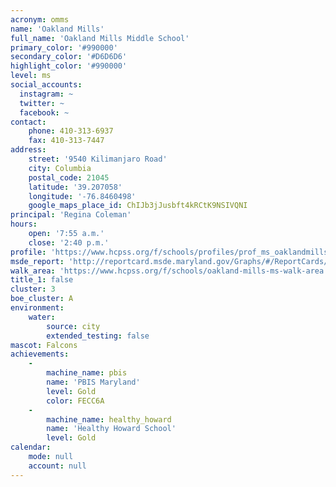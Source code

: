 ```yaml
---
acronym: omms
name: 'Oakland Mills'
full_name: 'Oakland Mills Middle School'
primary_color: '#990000'
secondary_color: '#D6D6D6'
highlight_color: '#990000'
level: ms
social_accounts:
  instagram: ~
  twitter: ~
  facebook: ~
contact:
    phone: 410-313-6937
    fax: 410-313-7447
address:
    street: '9540 Kilimanjaro Road'
    city: Columbia
    postal_code: 21045
    latitude: '39.207058'
    longitude: '-76.8460498'
    google_maps_place_id: ChIJb3jJusbft4kRCtK9NSIVQNI
principal: 'Regina Coleman'
hours:
    open: '7:55 a.m.'
    close: '2:40 p.m.'
profile: 'https://www.hcpss.org/f/schools/profiles/prof_ms_oaklandmills.pdf'
msde_report: 'http://reportcard.msde.maryland.gov/Graphs/#/ReportCards/ReportCardSchool/1//1/13/0610/'
walk_area: 'https://www.hcpss.org/f/schools/oakland-mills-ms-walk-area.pdf'
title_1: false
cluster: 3
boe_cluster: A
environment:
    water:
        source: city
        extended_testing: false
mascot: Falcons
achievements:
    -
        machine_name: pbis
        name: 'PBIS Maryland'
        level: Gold
        color: FECC6A
    -
        machine_name: healthy_howard
        name: 'Healthy Howard School'
        level: Gold
calendar:
    mode: null
    account: null
---
```

